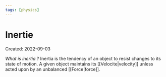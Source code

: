 ```yaml
---
tags: [physics] 
---
```

# Inertie
Created: 2022-09-03

*What is inertia*
?
Inertia is the tendency of an object to resist changes to its state of motion. A given object maintains its [[Velocite|velocity]] unless acted upon by an unbalanced [[Force|force]].
<!--ID: 1664475094962-->

<!--SR:!2022-10-17,30,270-->